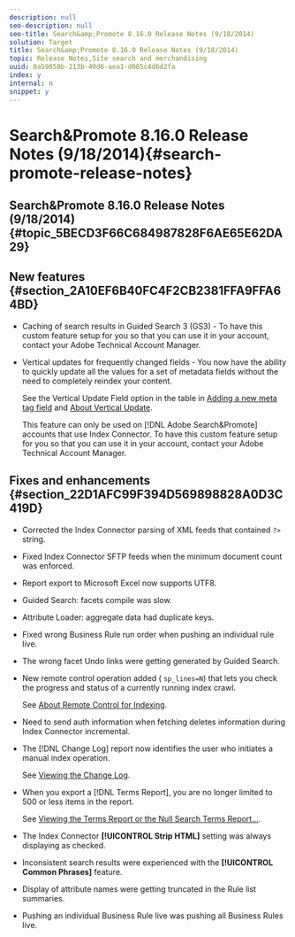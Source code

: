 ```yaml
---
description: null
seo-description: null
seo-title: Search&amp;Promote 8.16.0 Release Notes (9/18/2014)
solution: Target
title: Search&amp;Promote 8.16.0 Release Notes (9/18/2014)
topic: Release Notes,Site search and merchandising
uuid: 0a59858b-213b-40d6-aea1-d085c4d6d2fa
index: y
internal: n
snippet: y
---
```


# Search&amp;Promote 8.16.0 Release Notes (9/18/2014){#search-promote-release-notes}

## Search&amp;Promote 8.16.0 Release Notes (9/18/2014) {#topic_5BECD3F66C684987828F6AE65E62DA29}

## New features {#section_2A10EF6B40FC4F2CB2381FFA9FFA64BD}

* Caching of search results in Guided Search 3 (GS3) - To have this custom feature setup for you so that you can use it in your account, contact your Adobe Technical Account Manager. 
* Vertical updates for frequently changed fields - You now have the ability to quickly update all the values for a set of metadata fields without the need to completely reindex your content.

  See the Vertical Update Field option in the table in [Adding a new meta tag field](../c-about-settings-menu/c-about-metadata-menu.md#task_6DF188C0FC7F4831A4444CA9AFA615E5) and [About Vertical Update](../c-about-index-menu/c-about-vertical-updates.md#concept_E65A70C9C2E04804BF24FBE1B3CAD899).

  This feature can only be used on [!DNL Adobe Search&amp;Promote] accounts that use Index Connector. To have this custom feature setup for you so that you can use it in your account, contact your Adobe Technical Account Manager.

## Fixes and enhancements {#section_22D1AFC99F394D569898828A0D3C419D}

* Corrected the Index Connector parsing of XML feeds that contained `?>` string. 
* Fixed Index Connector SFTP feeds when the minimum document count was enforced. 
* Report export to Microsoft Excel now supports UTF8. 
* Guided Search: facets compile was slow. 
* Attribute Loader: aggregate data had duplicate keys. 
* Fixed wrong Business Rule run order when pushing an individual rule live. 
* The wrong facet Undo links were getting generated by Guided Search. 
* New remote control operation added ( `sp_lines=N`) that lets you check the progress and status of a currently running index crawl.

  See [About Remote Control for Indexing](../c-about-index-menu/c-about-remote-control-for-indexing.md#concept_C79B322190E84106A434E5C6D4A4118F). 

* Need to send auth information when fetching deletes information during Index Connector incremental. 
* The [!DNL Change Log] report now identifies the user who initiates a manual index operation.

  See [Viewing the Change Log](../c-about-reports-menu/c-about-reports-menu.md#task_166F1156719F4B3D834BEA8E249C8057). 

* When you export a [!DNL Terms Report], you are no longer limited to 500 or less items in the report.

  See [Viewing the Terms Report or the Null Search Terms Report...](../c-about-reports-menu/c-about-reports-menu.md#task_53B7ED1582DD4B0E8376546A7AFC789A). 

* The Index Connector **[!UICONTROL Strip HTML]** setting was always displaying as checked. 
* Inconsistent search results were experienced with the **[!UICONTROL Common Phrases]** feature. 
* Display of attribute names were getting truncated in the Rule list summaries. 
* Pushing an individual Business Rule live was pushing all Business Rules live.

